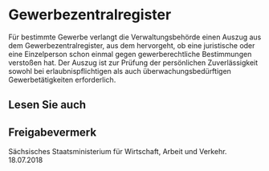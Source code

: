 # Gewerbezentralregister

Für bestimmte Gewerbe verlangt die Verwaltungsbehörde einen Auszug aus dem Gewerbezentralregister, aus dem hervorgeht, ob eine juristische oder eine Einzelperson schon einmal gegen gewerberechtliche Bestimmungen verstoßen hat. Der Auszug ist zur Prüfung der persönlichen Zuverlässigkeit sowohl bei erlaubnispflichtigen als auch überwachungsbedürftigen Gewerbetätigkeiten erforderlich.

## Lesen Sie auch

## Freigabevermerk

Sächsisches Staatsministerium für Wirtschaft, Arbeit und Verkehr. 18.07.2018
